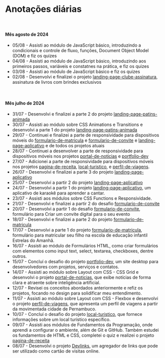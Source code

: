# Anotações diárias

<br>

#### Mês agosto de 2024
- 05/08 - Assisti ao módulo de JavaScript básico, introduzindo a condicionais e controle de fluxo, funções, Document Object Model (DOM) e fiz os quizes
- 04/08 - Assisti ao módulo de JavaScript básico, introduzindo aos primeiros passos, variáveis e constatnes na prática, e fiz os quizes
- 03/08 - Assisti ao módulo de JavaScript básico e fiz os quizes
- 02/08 - Desenvolvi e finalizei o projeto [landing-page-clube-assinatura](https://github.com/joao-siilva/landing-page-clube-assinatura), assinatura de livros com brindes exclusivos

<br>

#### Mês julho de 2024

- 31/07 - Desenvolvi e finalizei a parte 2 do projeto [landing-page-patins-animada](https://github.com/joao-siilva/landing-page-patins-animada)
- 30/07 - Assisti ao módulo sobre CSS Animations e Transitions e desenvolvi a parte 1 do projeto [landing-page-patins-animada](https://github.com/joao-siilva/landing-page-patins-animada)
- 29/07 - Continuei e finalizei a parte de responsividade para dispositivos móveis do [formulario-de-matricula](https://github.com/joao-siilva/formulario-de-matricula) e [formulario-de-convite](https://github.com/joao-siilva/formulario-de-convite) e [landing-page-aplicativo](https://github.com/joao-siilva/landing-page-aplicativo) e de todos os projetos atuais
- 28/07 - Continuei a desenvolver a parte de responsividade para dispositivos móveis nos projetos [portal-de-noticias](https://github.com/joao-siilva/portal-de-noticias) e [portfolio-dev](https://github.com/joao-siilva/portfolio-dev)
- 27/07 - Adicionei a parte de responsividade para dispositivos móveis nos projetos [pagina-de-receita](https://github.com/joao-siilva/pagina-de-receita), [local-turistico](https://github.com/joao-siilva/local-turistico), e [perfil-de-viagens](https://github.com/joao-siilva/perfil-de-viagens).
- 26/07 - Desenvolvi e finalizei a parte 3 do projeto [landing-page-aplicativo](https://github.com/joao-siilva/landing-page-aplicativo)
- 25/07 - Desenvolvi a partir 2 do projeto [landing-page-aplicativo](https://github.com/joao-siilva/landing-page-aplicativo)
- 24/07 - Desenvolvi a partir 1 do projeto [landing-page-aplicativo](https://github.com/joao-siilva/landing-page-aplicativo), um aplicativo de karaokê para aprender a cantar.
- 23/07 - Assisti aos módulos sobre CSS Functions e Responsividade.
- 21/07 - Desenvolvi e finalizei a partir 2 do desafio [formulario-de-convite](https://github.com/joao-siilva/formulario-de-convite)
- 20/07 - Desenvolvi a partir 1 do desafio [formulario-de-convite](https://github.com/joao-siilva/formulario-de-convite), formulário para Criar um convite digital para o seu evento
- 18/07 - Desenvolvi e finalizei a parte 2 do projeto [formulario-de-matricula](https://github.com/joao-siilva/formulario-de-matricula)
- 17/07 - Desenvolvi a parte 1 do projeto [formulario-de-matricula](https://github.com/joao-siilva/formulario-de-matricula), formulário para matricular seu filho na escola de educação infantil Estrelas do Amanhã.
- 16/07 - Assisti ao módulo de Formulários HTML, como criar formulários com elementos como input text, select, textarea, checkboxes, dentre outros.
- 15/07 - Concluí o desafio do projeto [portfolio-dev](https://github.com/joao-siilva/portfolio-dev), um site desktop para desenvolvedores com projetos, serviços e contatos.
- 14/07 - Assisti ao módulo sobre Layout com CSS - CSS Grid e desenvolvi o projeto [portal-de-noticias](https://github.com/joao-siilva/portal-de-noticias), que exibe notícias de forma clara e atraente sobre inteligência artificial.
- 12/07 - Revisei os conceitos abordados anteriormente e refiz os projetos, focando no design para solidificar meu entendimento.
- 11/07 - Assisti ao módulo sobre Layout com CSS - Flexbox e desenvolvi o projeto [perfil-de-viagens](https://github.com/joao-siilva/perfil-de-viagens), que apresenta um perfil de viagens a partir da movimentada cidade de Pernambuco.
- 10/07 - Concluí o desafio do projeto [local-turistico](https://github.com/joao-siilva/local-turistico), que fornece informações sobre um local turístico específico.
- 09/07 - Assisti aos módulos de Fundamentos da Programação, onde aprendi a configurar o ambiente, além de Git e GitHub. Também estudei os fundamentos de HTML e CSS, completei o quiz e realizei o projeto [pagina-de-receita](https://github.com/joao-siilva/pagina-de-receita)
- 08/07 - Desenvolvi o projeto [Devlinks](https://github.com/joao-siilva/devlinks), um agregador de links que pode ser utilizado como cartão de visitas online.
